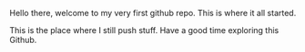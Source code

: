 Hello there, welcome to my very first github repo.
This is where it all started.

This is the place where I still push stuff.
Have a good time exploring this Github.